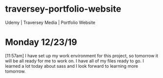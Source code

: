 # traversey-portfolio-website
Udemy | Traversey Media | Portfolio Website

# Monday 12/23/19
[11:57am] 
I have set up my work environment for this project, so tomorrow it will be all ready for me to work on. I have all of my files ready to go. I learned a lot today about sass and I look forward to learning more tomorrow.